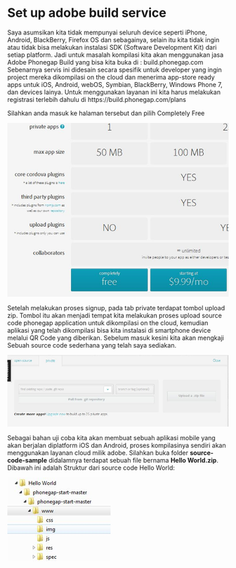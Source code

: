 <h1>Set up adobe build service</h1>

<p>Saya asumsikan kita tidak mempunyai seluruh device seperti iPhone, Android, BlackBerry, Firefox OS dan sebagainya, selain itu kita tidak ingin atau tidak bisa melakukan instalasi SDK (Software Development Kit) dari setiap platform. Jadi untuk masalah kompilasi kita akan menggunakan jasa Adobe Phonegap Build yang bisa kita buka di : build.phonegap.com 
Sebenarnya servis ini didesain secara spesifik untuk developer yang ingin project mereka dikompilasi on the cloud dan menerima app-store ready apps untuk iOS, Android, webOS, Symbian, BlackBerry, Windows Phone 7, dan devices lainya. Untuk menggunakan layanan ini kita harus melakukan registrasi terlebih dahulu di https://build.phonegap.com/plans</p>

<p>Silahkan anda masuk ke halaman tersebut dan pilih Completely Free</p>
<img src="https://github.com/PUSRISTEK/Learning-PhoneGap/blob/master/image/phonegap-signup.JPG"></img>

<p>Setelah melakukan proses signup, pada tab private terdapat tombol upload zip. Tombol itu akan menjadi tempat kita melakukan proses upload source code phonegap application untuk dikompilasi on the cloud, kemudian aplikasi yang telah dikompilasi bisa kita instalasi di smartphone device melalui QR Code yang diberikan. Sebelum masuk kesini kita akan mengkaji
Sebuah source code sederhana yang telah saya sediakan.</p> <img src="https://github.com/PUSRISTEK/Learning-PhoneGap/blob/master/image/phonegap-upload.JPG"></img>

<p>Sebagai bahan uji coba kita akan membuat sebuah aplikasi mobile yang akan berjalan diplatform iOS dan Android, proses kompilasinya sendiri akan menggunakan layanan cloud milik adobe. Silahkan buka folder <strong>source-code-sample</strong> didalamnya terdapat sebuah file bernama <strong>Hello World.zip</strong>. Dibawah ini adalah Struktur dari source code Hello World:</p>
<img src="https://github.com/PUSRISTEK/Learning-PhoneGap/blob/master/image/phonegap-structure-project.JPG"></img>
